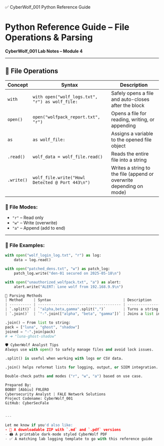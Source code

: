 ✅ CyberWolf_001 Python Reference Guide

# Python Reference Guide – File Operations & Parsing  
**CyberWolf_001 Lab Notes – Module 4**

---

## 🐺 File Operations

| Concept       | Syntax                                               | Description                                                                 |
|---------------|------------------------------------------------------|-----------------------------------------------------------------------------|
| `with`        | `with open("wolf_logs.txt", "r") as wolf_file:`      | Safely opens a file and auto-closes after the block                         |
| `open()`      | `open("wolfpack_report.txt", "r")`                   | Opens a file for reading, writing, or appending                             |
| `as`          | `as wolf_file:`                                      | Assigns a variable to the opened file object                                |
| `.read()`     | `wolf_data = wolf_file.read()`                       | Reads the entire file into a string                                         |
| `.write()`    | `wolf_file.write("Howl Detected @ Port 443\n")`      | Writes a string to the file (append or overwrite depending on mode)         |

### 🔄 File Modes:
- `"r"` – Read only  
- `"w"` – Write (overwrite)  
- `"a"` – Append (add to end)

---

### 🧪 File Examples:
```python
with open("wolf_login_log.txt", "r") as log:
    data = log.read()

with open("patched_dens.txt", "w") as patch_log:
    patch_log.write("den-01 secured on 2025-05-18\n")

with open("unauthorized_wolfpack.txt", "a") as alert:
    alert.write("ALERT: Lone wolf from 192.168.9.9\n")

🧠 Parsing Methods
| Method     | Syntax                                 | Description                                            |
| ---------- | -------------------------------------- | ------------------------------------------------------ |
| `.split()` | `"alpha,beta,gamma".split(",")`        | Turns a string into a list by splitting on a delimiter |
| `.join()`  | `"-".join(["alpha", "beta", "gamma"])` | Joins a list into a string with a custom separator     |

.join() – From list to string:
pack = ["luna", "ghost", "shadow"]
joined = "-".join(pack)
# ➜ "luna-ghost-shadow"

🛡️ CyberWolf Analyst Tips
Always use with open() to safely manage files and avoid lock issues.

.split() is useful when working with logs or CSV data.

.join() helps reformat lists for logging, output, or SIEM integration.

Double-check paths and modes ("r", "w", "a") based on use case.

Prepared By:
BOBBY [Abbiu] FⱯLERO
Cybersecurity Analyst | FALE Network Solutions
Project Codename: CyberWolf_001
GitHub: CyberSecFale


---

Let me know if you'd also like:
- 🔽 A downloadable ZIP with `.md` and `.pdf` versions  
- 🖨 A printable dark-mode styled CyberWolf PDF  
- ✅ A matching lab logging template to go with this reference guide


